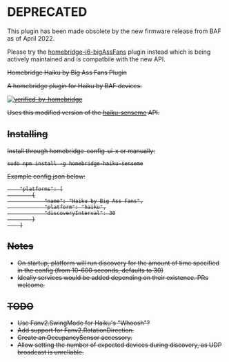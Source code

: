 # DEPRECATED
This plugin has been made obsolete by the new firmware release from BAF as of April 2022. 

Please try the [homebridge-i6-bigAssFans](https://github.com/oogje/homebridge-i6-bigAssFans) plugin instead which is being actively maintained and is compatbile with the new API.

<s>Homebridge Haiku by Big Ass Fans Plugin

A homebridge plugin for Haiku by BAF devices. 

[![verified-by-homebridge](https://badgen.net/badge/homebridge/verified/purple)](https://github.com/homebridge/homebridge/wiki/Verified-Plugins)

Uses this modified version of the [haiku-senseme](https://github.com/vivienne/haiku-senseme) API.

## Installing

Install through homebridge-config-ui-x or manually:

```
sudo npm install -g homebridge-haiku-senseme
```
Example config.json below:
```
    "platforms": [
        {
            "name": "Haiku by Big Ass Fans",
            "platform": "haiku",
            "discoveryInterval": 30
        }
    ]
```

## Notes

* On startup, platform will run discovery for the amount of time specified in the config (from 10-600 seconds, defaults to 30)
* Ideally services would be added depending on their existence. PRs welcome.

## TODO

* Use Fanv2.SwingMode for Haiku's "Whoosh"?
* Add support for Fanv2.RotationDirection.
* Create an OccupancySensor accessory.
* Allow setting the number of expected devices during discovery, as UDP broadcast is unreliable.
